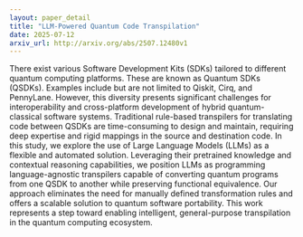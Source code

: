 ```yaml
---
layout: paper_detail
title: "LLM-Powered Quantum Code Transpilation"
date: 2025-07-12
arxiv_url: http://arxiv.org/abs/2507.12480v1
---
```


There exist various Software Development Kits (SDKs) tailored to different quantum computing platforms. These are known as Quantum SDKs (QSDKs). Examples include but are not limited to Qiskit, Cirq, and PennyLane. However, this diversity presents significant challenges for interoperability and cross-platform development of hybrid quantum-classical software systems. Traditional rule-based transpilers for translating code between QSDKs are time-consuming to design and maintain, requiring deep expertise and rigid mappings in the source and destination code. In this study, we explore the use of Large Language Models (LLMs) as a flexible and automated solution. Leveraging their pretrained knowledge and contextual reasoning capabilities, we position LLMs as programming language-agnostic transpilers capable of converting quantum programs from one QSDK to another while preserving functional equivalence. Our approach eliminates the need for manually defined transformation rules and offers a scalable solution to quantum software portability. This work represents a step toward enabling intelligent, general-purpose transpilation in the quantum computing ecosystem.
